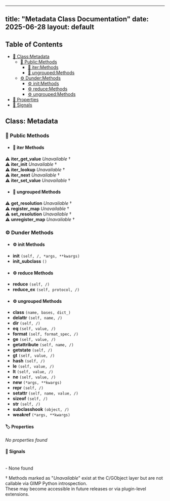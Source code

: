 <!-- Formatted by A³BS formatter.py -->
<!-- Generated by A³BS document.py -->
---
title: "Metadata Class Documentation"
date: 2025-06-28
layout: default
---

## Table of Contents
- [🔧 Class:Metadata](#class-metadata)
  - [ 🔹 Public:Methods](#public-methods)
    - [ 🔹 iter:Methods](#iter-methods)
    - [ 🔹 ungrouped:Methods](#ungrouped-methods)
  - [ ⚙ Dunder:Methods](#dunder-methods)
    - [ ⚙ init:Methods](#init-methods)
    - [ ⚙ reduce:Methods](#reduce-methods)
    - [ ⚙ ungrouped:Methods](#ungrouped-methods)
- [🔧 Properties](#properties-)
- [🔧 Signals](#signals-)
## Class: Metadata
### 🔹 Public Methods
<a name="public-methods"></a>
- #### 🔹 iter Methods
<a name="iter-methods"></a>
⚠️ **iter_get_value** _Unavailable_ †<br>
⚠️ **iter_init** _Unavailable_ †<br>
⚠️ **iter_lookup** _Unavailable_ †<br>
⚠️ **iter_next** _Unavailable_ †<br>
⚠️ **iter_set_value** _Unavailable_ †<br>
- #### 🔹 ungrouped Methods
<a name="ungrouped-methods"></a>
⚠️ **get_resolution** _Unavailable_ †<br>
⚠️ **register_map** _Unavailable_ †<br>
⚠️ **set_resolution** _Unavailable_ †<br>
⚠️ **unregister_map** _Unavailable_ †<br>
### ⚙ Dunder Methods
<a name="dunder-methods"></a>
- #### ⚙ init Methods
<a name="init-methods"></a>
  - **__init__** `(self, /, *args, **kwargs)`<br>
  - **__init_subclass__** `()`<br>
- #### ⚙ reduce Methods
<a name="reduce-methods"></a>
  - **__reduce__** `(self, /)`<br>
  - **__reduce_ex__** `(self, protocol, /)`<br>
- #### ⚙ ungrouped Methods
<a name="ungrouped-methods"></a>
  - **__class__** `(name, bases, dict_)`<br>
  - **__delattr__** `(self, name, /)`<br>
  - **__dir__** `(self, /)`<br>
  - **__eq__** `(self, value, /)`<br>
  - **__format__** `(self, format_spec, /)`<br>
  - **__ge__** `(self, value, /)`<br>
  - **__getattribute__** `(self, name, /)`<br>
  - **__getstate__** `(self, /)`<br>
  - **__gt__** `(self, value, /)`<br>
  - **__hash__** `(self, /)`<br>
  - **__le__** `(self, value, /)`<br>
  - **__lt__** `(self, value, /)`<br>
  - **__ne__** `(self, value, /)`<br>
  - **__new__** `(*args, **kwargs)`<br>
  - **__repr__** `(self, /)`<br>
  - **__setattr__** `(self, name, value, /)`<br>
  - **__sizeof__** `(self, /)`<br>
  - **__str__** `(self, /)`<br>
  - **__subclasshook__** `(object, /)`<br>
  - **__weakref__** `(*args, **kwargs)`<br>
#### 🏷️ Properties
<a name="properties-"></a>
_No properties found_
<br>
#### 📣 Signals
<a name="signals-"></a>
<br>- None found


† Methods marked as "_Unavailable_" exist at the C/GObject layer but are not callable via GIMP Python introspection.  
These may become accessible in future releases or via plugin-level extensions.
